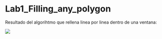 # Lab1_Filling_any_polygon

Resultado del algorihtmo que rellena linea por linea dentro de una ventana:

![](Figuras_rellenas.png)
